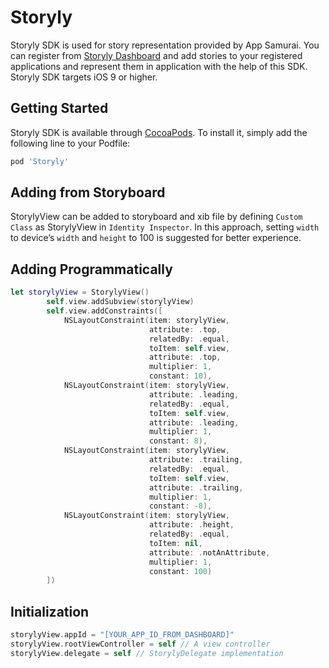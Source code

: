 # Storyly 
Storyly SDK is used for story representation provided by App Samurai. You can register from [Storyly Dashboard](http://dashboard.storyly.io) and add stories to your registered applications and represent them in application with the help of this SDK.
Storyly SDK targets iOS 9 or higher. 
## Getting Started
Storyly SDK is available through [CocoaPods](https://cocoapods.org). To install
it, simply add the following line to your Podfile:
``` ruby
pod 'Storyly'
```
## Adding from Storyboard
StorylyView can be added to storyboard and xib file by defining `Custom Class` as StorylyView in `Identity Inspector`. In this approach, setting `width` to device’s `width` and `height`  to 100 is suggested for better experience.
## Adding Programmatically
```swift
let storylyView = StorylyView()
        self.view.addSubview(storylyView)
        self.view.addConstraints([
            NSLayoutConstraint(item: storylyView,
                               attribute: .top,
                               relatedBy: .equal,
                               toItem: self.view,
                               attribute: .top,
                               multiplier: 1,
                               constant: 10),
            NSLayoutConstraint(item: storylyView,
                               attribute: .leading,
                               relatedBy: .equal,
                               toItem: self.view,
                               attribute: .leading,
                               multiplier: 1,
                               constant: 8),
            NSLayoutConstraint(item: storylyView,
                               attribute: .trailing,
                               relatedBy: .equal,
                               toItem: self.view,
                               attribute: .trailing,
                               multiplier: 1,
                               constant: -8),
            NSLayoutConstraint(item: storylyView,
                               attribute: .height,
                               relatedBy: .equal,
                               toItem: nil,
                               attribute: .notAnAttribute,
                               multiplier: 1,
                               constant: 100)
        ])
```
## Initialization
```swift
storylyView.appId = "[YOUR_APP_ID_FROM_DASHBOARD]"
storylyView.rootViewController = self // A view controller
storylyView.delegate = self // StorylyDelegate implementation
```
